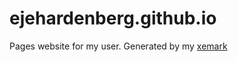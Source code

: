 ejehardenberg.github.io
=======================

Pages website for my user. Generated by my [xemark]

[xemark]:https://github.com/EJEHardenberg/xemark
